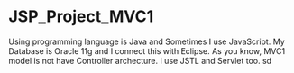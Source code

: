 # JSP_Project_MVC1

Using programming language is Java and Sometimes I use JavaScript.
My Database is Oracle 11g and I connect this with Eclipse.
As you know, MVC1 model is not have Controller archecture.
I use JSTL and Servlet too.
sd
